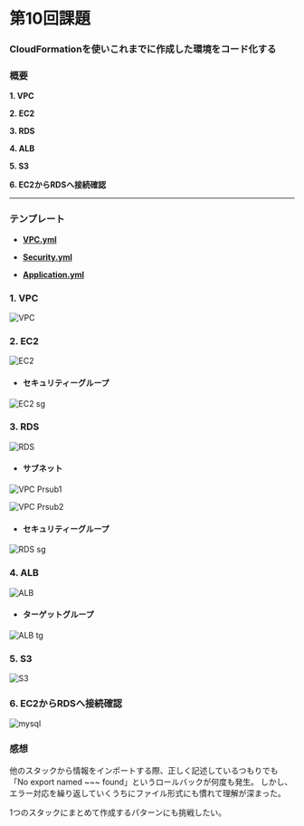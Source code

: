 # 第10回課題

### **CloudFormation**を使いこれまでに作成した環境をコード化する

### 概要

**1. VPC**

**2. EC2**

**3. RDS**

**4. ALB**

**5. S3**

**6. EC2からRDSへ接続確認**

* * *

### テンプレート

-  [**VPC.yml**](CloudFormation/VPC.yml)

-  [**Security.yml**](CloudFormation/Security.yml)

-  [**Application.yml**](CloudFormation/Application.yml)

 
### **1. VPC**

 ![VPC](images_10/VPC.png)

### **2. EC2**

 ![EC2](images_10/EC2.png)

- #### セキュリティーグループ

![EC2 sg](images_10/EC2Sec.png)


### **3. RDS**
    
 ![RDS](images_10/RDS.png)

- #### サブネット

 ![VPC Prsub1](images_10/Prsubnet1.png)

 ![VPC Prsub2](images_10/Prsubnet2.png)

- #### セキュリティーグループ

 ![RDS sg](images_10/RDSSec.png)


### **4. ALB**

 ![ALB](images_10/ALB.png)

- #### ターゲットグループ

 ![ALB tg](images_10/ALBTG.png)


### **5. S3**

 ![S3](images_10/S3.png)


### **6. EC2からRDSへ接続確認**

 ![mysql](images_10/mysql.png)  


### **感想**
他のスタックから情報をインポートする際、正しく記述しているつもりでも「No export named ~~~ found」というロールバックが何度も発生。
しかし、エラー対応を繰り返していくうちにファイル形式にも慣れて理解が深まった。

1つのスタックにまとめて作成するパターンにも挑戦したい。